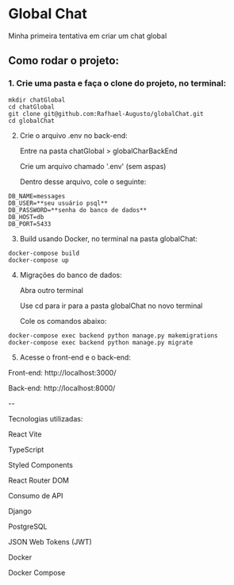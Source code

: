 # Global Chat

Minha primeira tentativa em criar um chat global

## Como rodar o projeto:

### 1. Crie uma pasta e faça o clone do projeto, no terminal:

```
mkdir chatGlobal
cd chatGlobal
git clone git@github.com:Rafhael-Augusto/globalChat.git
cd globalChat
```

2. Crie o arquivo .env no back-end:

   Entre na pasta chatGlobal > globalCharBackEnd
   
   Crie um arquivo chamado '.env' (sem aspas)

   Dentro desse arquivo, cole o seguinte:
```
DB_NAME=messages
DB_USER=**seu usuário psql**
DB_PASSWORD=**senha do banco de dados**
DB_HOST=db
DB_PORT=5433
```
3. Build usando Docker, no terminal na pasta globalChat:
```
docker-compose build
docker-compose up
```
4. Migrações do banco de dados:

   Abra outro terminal
   
   Use cd para ir para a pasta globalChat no novo terminal
   
   Cole os comandos abaixo:
```
docker-compose exec backend python manage.py makemigrations
docker-compose exec backend python manage.py migrate
```
5. Acesse o front-end e o back-end:

Front-end: http://localhost:3000/

Back-end: http://localhost:8000/

--

Tecnologias utilizadas:

React Vite

TypeScript

Styled Components

React Router DOM

Consumo de API

Django

PostgreSQL

JSON Web Tokens (JWT)

Docker

Docker Compose
